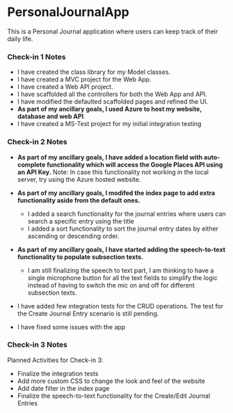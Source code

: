 # PersonalJournalApp
This is a Personal Journal application where users can keep track of their daily life.

### Check-in 1 Notes
- I have created the class library for my Model classes.
- I have created a MVC project for the Web App.
- I have created a Web API project.
- I have scaffolded all the controllers for both the Web App and API.
- I have modified the defaulted scaffolded pages and refined the UI.
- **As part of my ancillary goals, I used Azure to host my website, database and web API**.
- I have created a MS-Test project for my initial integration testing

### Check-in 2 Notes
- **As part of my ancillary goals, I have added a location field with auto-complete functionality which will access the Google Places API using an API Key.**
Note: In case this functionality not working in the local server, try using the Azure hosted website.

- **As part of my ancillary goals, I modifed the index page to add extra functionality aside from the default ones.**
  - I added a search functionality for the journal entries where users can search a specific entry using the title
  - I added a sort functionality to sort the journal entry dates by either ascending or descending order.
  
- **As part of my ancillary goals, I have started adding the speech-to-text functionality to populate subsection texts.**
  - I am still finalizing the speech to text part, I am thinking to have a single microphone button for all the text fields to simplify the logic instead of having to switch the mic on and off for different subsection texts.   

- I have added few integration tests for the CRUD operations. The test for the Create Journal Entry scenario is still pending.
- I have fixed some issues with the app

### Check-in 3 Notes

Planned Activities for Check-in 3:
- Finalize the integration tests
- Add more custom CSS to change the look and feel of the website
- Add date filter in the index page 
- Finalize the speech-to-text functionality for the Create/Edit Journal Entries
